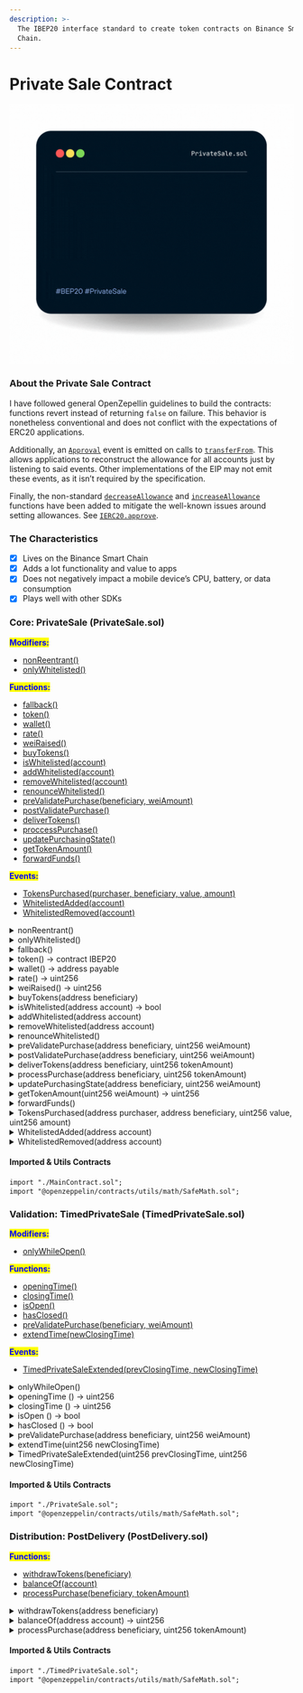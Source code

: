```yaml
---
description: >-
  The IBEP20 interface standard to create token contracts on Binance Smart
  Chain.
---
```


# Private Sale Contract

![](../../.gitbook/assets/privateSale.gif)

### About the Private Sale Contract

I have followed general OpenZepellin guidelines to build the contracts: functions revert instead of returning `false` on failure. This behavior is nonetheless conventional and does not conflict with the expectations of ERC20 applications.

Additionally, an [`Approval`](https://docs.openzeppelin.com/contracts/2.x/api/token/erc20#IERC20-Approval-address-address-uint256-) event is emitted on calls to [`transferFrom`](https://docs.openzeppelin.com/contracts/2.x/api/token/erc20#ERC20-transferFrom-address-address-uint256-). This allows applications to reconstruct the allowance for all accounts just by listening to said events. Other implementations of the EIP may not emit these events, as it isn’t required by the specification.

Finally, the non-standard [`decreaseAllowance`](https://docs.openzeppelin.com/contracts/2.x/api/token/erc20#ERC20-decreaseAllowance-address-uint256-) and [`increaseAllowance`](https://docs.openzeppelin.com/contracts/2.x/api/token/erc20#ERC20-increaseAllowance-address-uint256-) functions have been added to mitigate the well-known issues around setting allowances. See [`IERC20.approve`](https://docs.openzeppelin.com/contracts/2.x/api/token/erc20#IERC20-approve-address-uint256-).

### The Characteristics

* [x] Lives on the Binance Smart Chain
* [x] Adds a lot functionality and value to apps
* [x] Does not negatively impact a mobile device’s CPU, battery, or data consumption
* [x] Plays well with other SDKs

### Core: PrivateSale (PrivateSale.sol)

<mark style="color:blue;">**Modifiers:**</mark>

* <mark style="color:blue;"></mark>[nonReentrant()](private-sale-contract.md#undefined)
* [onlyWhitelisted()](private-sale-contract.md#undefined)

<mark style="color:blue;">**Functions:**</mark>

* <mark style="color:blue;"></mark>[fallback()](private-sale-contract.md#fallback)
* [token()](private-sale-contract.md#undefined)
* [wallet()](private-sale-contract.md#undefined-1)
* [rate()](private-sale-contract.md#undefined-2)
* [weiRaised()](private-sale-contract.md#undefined-3)
* [buyTokens()](private-sale-contract.md#undefined)
* [isWhitelisted(account)](private-sale-contract.md#iswhitelisted-address-account-bool)
* [addWhitelisted(account)](private-sale-contract.md#undefined)
* [removeWhitelisted(account)](private-sale-contract.md#removewhitelisted-address-account)
* [renounceWhitelisted()](private-sale-contract.md#undefined)
* [preValidatePurchase(beneficiary, weiAmount)](private-sale-contract.md#prevalidatepurchase-address-beneficiary-uint256-weiamount)
* [postValidatePurchase()](private-sale-contract.md#undefined-2)
* [deliverTokens()](private-sale-contract.md#undefined)
* [proccessPurchase()](private-sale-contract.md#undefined-1)
* [updatePurchasingState()](private-sale-contract.md#undefined-2)
* [getTokenAmount()](private-sale-contract.md#undefined-3)
* [forwardFunds()](private-sale-contract.md#undefined)

<mark style="color:blue;">**Events:**</mark>

* <mark style="color:blue;"></mark>[TokensPurchased(purchaser, beneficiary, value, amount)](private-sale-contract.md#tokenspurchased-address-purchaser-address-beneficiary-uint256-value-uint256-amount)
* [WhitelistedAdded(account)](private-sale-contract.md#undefined)
* [WhitelistedRemoved(account)](private-sale-contract.md#undefined)

<details>

<summary>nonReentrant()</summary>

Contract module that helps prevent reentrant calls to a function.

Inheriting from `ReentrancyGuard` will make the [`nonReentrant`](https://docs.openzeppelin.com/contracts/2.x/api/utils#ReentrancyGuard-nonReentrant--) modifier available, which can be applied to functions to make sure there are no nested (reentrant) calls to them.

Note that because there is a single `nonReentrant` guard, functions marked as `nonReentrant` may not call one another. This can be worked around by making those functions `private`, and then adding `external` `nonReentrant` entry points to them.

</details>

<details>

<summary>onlyWhitelisted()</summary>



</details>

<details>

<summary>fallback()</summary>

fallback function **DO NOT OVERRIDE** Note that other contracts will transfer funds with a base gas stipend of 2300, which is not enough to call buyTokens. Consider calling buyTokens directly when purchasing tokens from a contract.

</details>

<details>

<summary>token() → contract IBEP20</summary>



</details>

<details>

<summary>wallet() → address payable</summary>



</details>

<details>

<summary>rate() → uint256</summary>



</details>

<details>

<summary>weiRaised() → uint256</summary>



</details>

<details>

<summary>buyTokens(address beneficiary)</summary>

low level token purchase **DO NOT OVERRIDE** This function has a non-reentrancy guard, so it shouldn’t be called by another `nonReentrant` function.

</details>

<details>

<summary>isWhitelisted(address account) → bool</summary>



</details>

<details>

<summary>addWhitelisted(address account)</summary>



</details>

<details>

<summary>removeWhitelisted(address account)</summary>



</details>

<details>

<summary>renounceWhitelisted()</summary>



</details>

<details>

<summary>preValidatePurchase(address beneficiary, uint256 weiAmount)</summary>

Validation of an incoming purchase. Use require statements to revert state when conditions are not met. Use `super` in contracts that inherit from Crowdsale to extend their validations. Example from CappedCrowdsale.sol’s \_preValidatePurchase method: super.\_preValidatePurchase(beneficiary, weiAmount); require(weiRaised().add(weiAmount) ⇐ cap);

</details>

<details>

<summary>postValidatePurchase(address beneficiary, uint256 weiAmount)</summary>

Validation of an executed purchase. Observe state and use revert statements to undo rollback when valid conditions are not met.

</details>

<details>

<summary>deliverTokens(address beneficiary, uint256 tokenAmount)</summary>

Source of tokens. Override this method to modify the way in which the crowdsale ultimately gets and sends its tokens.

</details>

<details>

<summary>processPurchase(address beneficiary, uint256 tokenAmount)</summary>

Executed when a purchase has been validated and is ready to be executed. Doesn’t necessarily emit/send tokens.

</details>

<details>

<summary>updatePurchasingState(address beneficiary, uint256 weiAmount)</summary>

Override for extensions that require an internal state to check for validity (current user contributions, etc.)

</details>

<details>

<summary>getTokenAmount(uint256 weiAmount) → uint256</summary>

Override to extend the way in which ether is converted to tokens.

</details>

<details>

<summary>forwardFunds()</summary>

Determines how ETH is stored/forwarded on purchases.

</details>

<details>

<summary>TokensPurchased(address purchaser, address beneficiary, uint256 value, uint256 amount)</summary>



</details>

<details>

<summary>WhitelistedAdded(address account)</summary>



</details>

<details>

<summary>WhitelistedRemoved(address account)</summary>



</details>

#### Imported & Utils Contracts

```solidity
import "./MainContract.sol";
import "@openzeppelin/contracts/utils/math/SafeMath.sol";
```

### Validation: TimedPrivateSale (TimedPrivateSale.sol)

<mark style="color:blue;">**Modifiers:**</mark>

* [onlyWhileOpen()](private-sale-contract.md#undefined)

<mark style="color:blue;">**Functions:**</mark>

* <mark style="color:blue;"></mark>[openingTime()](private-sale-contract.md#undefined)
* [closingTime()](private-sale-contract.md#undefined-1)
* [isOpen()](private-sale-contract.md#undefined-2)
* [hasClosed()](private-sale-contract.md#undefined-3)
* [preValidatePurchase(beneficiary, weiAmount)](private-sale-contract.md#postvalidatepurchase-address-beneficiary-uint256-weiamount)
* [extendTime(newClosingTime)](https://docs.openzeppelin.com/contracts/2.x/api/crowdsale#TimedCrowdsale-\_extendTime-uint256-)

<mark style="color:blue;">**Events:**</mark>

* <mark style="color:blue;"></mark>[TimedPrivateSaleExtended(prevClosingTime, newClosingTime)](private-sale-contract.md#undefined)

<details>

<summary>onlyWhileOpen()</summary>

Reverts if not in crowdsale time range.

</details>

<details>

<summary>openingTime () → uint256</summary>

The private sale opening time.

</details>

<details>

<summary>closingTime () → uint256</summary>

The private sale ending time (1 year).

</details>

<details>

<summary>isOpen () → bool</summary>

`true` if the private sale is open, `false` otherwise.

</details>

<details>

<summary>hasClosed () → bool</summary>

Whether private sale period has elapsed

</details>

<details>

<summary>preValidatePurchase(address beneficiary, uint256 weiAmount)</summary>

Extend parent behavior requiring to be within the contributing period

</details>

<details>

<summary>extendTime(uint256 newClosingTime)</summary>

Extend crowdsale.

</details>

<details>

<summary>TimedPrivateSaleExtended(uint256 prevClosingTime, uint256 newClosingTime)</summary>



</details>

#### Imported & Utils Contracts

```solidity
import "./PrivateSale.sol";
import "@openzeppelin/contracts/utils/math/SafeMath.sol";
```

### Distribution: PostDelivery (PostDelivery.sol)

<mark style="color:blue;">**Functions:**</mark>

* <mark style="color:blue;"></mark>[withdrawTokens(beneficiary)](private-sale-contract.md#withdrawtokens-address-beneficiary)
* [balanceOf(account)](private-sale-contract.md#balanceof-address-account-uint256)
* [processPurchase(beneficiary, tokenAmount)](private-sale-contract.md#processpurchase-address-beneficiary-uint256-tokenamount-1)

<details>

<summary>withdrawTokens(address beneficiary)</summary>

Withdraw tokens only after crowdsale ends.

</details>

<details>

<summary>balanceOf(address account) → uint256</summary>



</details>

<details>

<summary>processPurchase(address beneficiary, uint256 tokenAmount)</summary>

Overrides parent by storing due balances, and delivering tokens to the vault instead of the end user. This ensures that the tokens will be available by the time they are withdrawn (which may not be the case if `_deliverTokens` was called later).

</details>

#### Imported & Utils Contracts

```solidity
import "./TimedPrivateSale.sol";
import "@openzeppelin/contracts/utils/math/SafeMath.sol";
```

